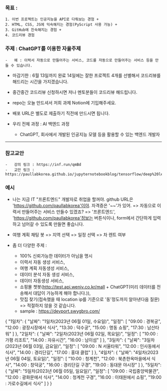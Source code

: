 ### 목표 :

    1. 이번 프로젝트는 인공지능을 API로 다뤄보는 경험 +
    2. HTML, CSS, JS에 익숙해지는 경험(PyScript 사용 가능) +
    3. GitHub에 친숙해지는 경험 +
    4. 코드리뷰 경험

### 주제 : ChatGPT를 이용한 자율주제

    -   예 : 이력서 자동으로 만들어주는 서비스, 코드를 자동으로 만들어주는 서비스 등을 만들 수 있습니다.

-   마감기한 : 6월 13일까지 완료 14일에는 잘한 프로젝트 4개를 선별해서 코드리뷰를 해드리는 시간을 가지겠습니다.

-   중간중간 코드리뷰 신청하시면 저나 멘토분들이 코드리뷰 해드립니다.

-   repo는 오늘 만드셔서 저희 과제 Notion에 기입해주세요.

-   배포 URL은 별도로 제출하기 직전에 만드시면 됩니다.

-   우리 전체 과정 : AI 백엔드 과정
    -   ChatGPT, 회사에서 개발된 인공지능 모델 등을 활용할 수 있는 백엔드 개발자

---

### 참고교안

    -   강의 링크 : https://inf.run/qmBd
    -   교안 링크 : https://paullabkorea.github.io/jupyternotebookblog/tensorflow/deep%20learning/%EC%84%A0%ED%98%95%ED%9A%8C%EA%B7%80/2022/10/29/_09_20_%EC%B4%88%EA%B8%89%EC%9E%90%EB%A5%BC_%EC%9C%84%ED%95%9C_%EC%86%90%EC%97%90_%EC%9E%A1%ED%9E%88%EB%8A%94_%EB%94%A5%EB%9F%AC%EB%8B%9D.html

### 예시

-   나는 지금 IT "프론트엔드" 개발자로 취업을 할꺼야. github URL은 'https://github.com/paullabkorea'이야. 자격증은 '~~'가 있어.
    => 자동으로 이력서 만들어주는 서비스 만들수 있겠죠?
    => '프론트엔드', 'https://github.com/paullabkorea'정보는 버튼식이나, form에서 간단하게 입력하고 넘어갈 수 있도록 만들면 좋습니다.

-   여행 계획 채팅 봇
    => 지역 선택
    => 일정 선택
    => 차 렌트 여부

-   좀 더 다양한 주제 :
    -   100% 신뢰가능한 데이터가 아님을 명시
    -   이력서 자동 생성 서비스,
    -   여행 계획 자동생성 서비스,
    -   데이터 분석 자동 생성 서비스,
    -   데이터 자동생성 서비스,
    -   쇼핑몰 쳇봇(http://test.api.weniv.co.kr/mall + ChatGPT(미리 데이터를 전송해서 대답이 가능하게 해야 합니다.)),
    -   맛집 찾기(접속했을 때 location ip를 기준으로 '동'정도까지 알아낸다음 질문) => 적절하지 않을 것 같습니다.
    -   sample : https://devport.swygbro.com/

{
"1일차": {
"날짜": "1일차(2023년 06월 01일, 수요일)",
"일정": [
"09:00 : 경복궁",
"12:00 : 광장시장에서 식사",
"13:30 : 덕수궁",
"15:00 : 명동 쇼핑",
"17:30 : 남산타워"
]
},
"2일차": {
"날짜": "2일차(2023년 06월 02일, 목요일)",
"일정": [
"10:00 : 가평 리조트",
"14:00 : 자유시간",
"16:00 : 남이섬"
]
},
"3일차": {
"날짜": "3일차(2023년 06월 03일, 금요일)",
"일정": [
"09:00 : N 서울타워",
"12:00 : 인사동에서 식사",
"14:00 : 경리단길",
"17:00 : 홍대 클럽"
]
},
"4일차": {
"날짜": "4일차(2023년 06월 04일, 토요일)",
"일정": [
"10:00 : 청계천",
"12:00 : 북촌한옥마을에서 식사",
"14:00 : 창덕궁",
"16:00 : 경리단길 구경",
"19:00 : 동대문 야시장"
]
},
"5일차": {
"날짜": "5일차(2023년 06월 05일, 일요일)",
"일정": [
"09:00 : 국립중앙박물관",
"12:00 : 광화문에서 식사",
"14:00 : 청계천 구경",
"16:00 : 이태원에서 쇼핑",
"19:00 : 가로수길에서 식사"
]
}
}
